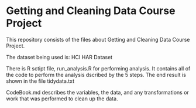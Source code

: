 # Getting and Cleaning Data Course Project

This repository consists of the files about Getting and Cleaning Data Course Project. 

The dataset being used is: HCI HAR Dataset

There is R sctipt file, run_analysis.R for performing analysis. It contains all of the code to perform the analysis dscribed by the 5 steps. The end result is shown in the file tidydata.txt

CodeBook.md describes the variables, the data, and any transformations or work that was performed to clean up the data.




